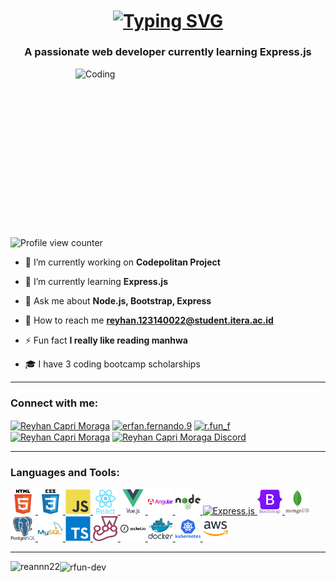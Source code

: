<h1 align="center">
  <a href="https://git.io/typing-svg" target="_blank">
    <img src="https://readme-typing-svg.demolab.com?font=Fira+Code&weight=222&size=60&duration=2222&pause=222&color=F7F7F7&background=FFFFFF00&vCenter=true&width=1222&height=100&lines=Hi+%F0%9F%91%8B%2C+I'm+Reyhan+Capri+Moraga;I'm+a+Full+Stack+Website+Developer;Building+with+React+JS+and+Express+JS" alt="Typing SVG" style="height: 60px; vertical-align: middle;">
  </a>
</h1>

<h3 align="center">A passionate web developer currently learning Express.js</h3>
<img align="right" alt="Coding" width="400" height="270" src="https://media1.tenor.com/m/UrnPTaqPEzkAAAAd/developer.gif">

<p align="left"> 
  <img src="https://komarev.com/ghpvc/?username=reannn22" alt="Profile view counter" />
</p>

- 🔭 I’m currently working on **Codepolitan Project**

- 🌱 I’m currently learning **Express.js**

- 💬 Ask me about **Node.js, Bootstrap, Express**

- 💇 How to reach me **reyhan.123140022@student.itera.ac.id**

- ⚡ Fun fact **I really like reading manhwa**

- 🎓 I have 3 coding bootcamp scholarships
<hr>
<h3 align="left">Connect with me:</h3>
<p align="left">
<a href="https://www.linkedin.com/in/reyhan-capri-moraga-422072295/" target="blank"><img align="center" src="https://raw.githubusercontent.com/rahuldkjain/github-profile-readme-generator/master/src/images/icons/Social/linked-in-alt.svg" alt="Reyhan Capri Moraga" height="30" width="40" /></a>
<a href="https://fb.com/erfan.fernando.9" target="blank"><img align="center" src="https://raw.githubusercontent.com/rahuldkjain/github-profile-readme-generator/master/src/images/icons/Social/facebook.svg" alt="erfan.fernando.9" height="30" width="40" /></a>
<a href="https://instagram.com/reannn22" target="blank"><img align="center" src="https://raw.githubusercontent.com/rahuldkjain/github-profile-readme-generator/master/src/images/icons/Social/instagram.svg" alt="r.fun_f" height="30" width="40" /></a>
<a href="https://www.youtube.com/c/ReyhanCapriMoraga" target="blank"><img align="center" src="https://raw.githubusercontent.com/rahuldkjain/github-profile-readme-generator/master/src/images/icons/Social/youtube.svg" alt="Reyhan Capri Moraga" height="30" width="40" /></a>
<a href="https://discord.gg/h8NKfMQX" target="blank"><img align="center" src="https://raw.githubusercontent.com/rahuldkjain/github-profile-readme-generator/master/src/images/icons/Social/discord.svg" alt="Reyhan Capri Moraga Discord" height="30" width="40" /></a>
</p>
<hr>
<h3 align="left">Languages and Tools:</h3>
<p align="left">
  <!-- HTML -->
  <a href="https://developer.mozilla.org/en-US/docs/Web/HTML" target="_blank" rel="noreferrer">
    <img src="https://raw.githubusercontent.com/devicons/devicon/master/icons/html5/html5-original-wordmark.svg" alt="HTML" width="40" height="40"/>
  </a>

  <!-- CSS -->
  <a href="https://developer.mozilla.org/en-US/docs/Web/CSS" target="_blank" rel="noreferrer">
    <img src="https://raw.githubusercontent.com/devicons/devicon/master/icons/css3/css3-original-wordmark.svg" alt="CSS" width="40" height="40"/>
  </a>

  <!-- JavaScript -->
  <a href="https://developer.mozilla.org/en-US/docs/Web/JavaScript" target="_blank" rel="noreferrer">
    <img src="https://raw.githubusercontent.com/devicons/devicon/master/icons/javascript/javascript-original.svg" alt="JavaScript" width="40" height="40"/>
  </a>

  <!-- React -->
  <a href="https://reactjs.org/" target="_blank" rel="noreferrer">
    <img src="https://raw.githubusercontent.com/devicons/devicon/master/icons/react/react-original-wordmark.svg" alt="React" width="40" height="40"/>
  </a>

  <!-- Vue.js -->
  <a href="https://vuejs.org/" target="_blank" rel="noreferrer">
    <img src="https://raw.githubusercontent.com/devicons/devicon/master/icons/vuejs/vuejs-original-wordmark.svg" alt="Vue.js" width="40" height="40"/>
  </a>

  <!-- Angular -->
  <a href="https://angular.io/" target="_blank" rel="noreferrer">
    <img src="https://raw.githubusercontent.com/devicons/devicon/master/icons/angular/angular-original-wordmark.svg" alt="Angular" width="40" height="40"/>
  </a>

  <!-- Node.js -->
  <a href="https://nodejs.org/en/" target="_blank" rel="noreferrer">
    <img src="https://raw.githubusercontent.com/devicons/devicon/master/icons/nodejs/nodejs-original-wordmark.svg" alt="Node.js" width="40" height="40"/>
  </a>

  <!-- Express.js -->
  <a href="https://expressjs.com/" target="_blank" rel="noreferrer">
    <img src="https://inclusioncloud.com/wp-content/uploads/2023/10/express-open-source.png" alt="Express.js" width="40" height="40"/>
  </a>

  <!-- Bootstrap -->
  <a href="https://getbootstrap.com/" target="_blank" rel="noreferrer">
    <img src="https://raw.githubusercontent.com/devicons/devicon/master/icons/bootstrap/bootstrap-original-wordmark.svg" alt="Bootstrap" width="40" height="40"/>
  </a>

  <!-- MongoDB -->
  <a href="https://www.mongodb.com/" target="_blank" rel="noreferrer">
    <img src="https://raw.githubusercontent.com/devicons/devicon/master/icons/mongodb/mongodb-original-wordmark.svg" alt="MongoDB" width="40" height="40"/>
  </a>

  <!-- PostgreSQL -->
  <a href="https://www.postgresql.org/" target="_blank" rel="noreferrer">
    <img src="https://raw.githubusercontent.com/devicons/devicon/master/icons/postgresql/postgresql-original-wordmark.svg" alt="PostgreSQL" width="40" height="40"/>
  </a>

  <!-- MySQL -->
  <a href="https://www.mysql.com/" target="_blank" rel="noreferrer">
    <img src="https://raw.githubusercontent.com/devicons/devicon/master/icons/mysql/mysql-original-wordmark.svg" alt="MySQL" width="40" height="40"/>
  </a>

  <!-- TypeScript -->
  <a href="https://www.typescriptlang.org/" target="_blank" rel="noreferrer">
    <img src="https://raw.githubusercontent.com/devicons/devicon/master/icons/typescript/typescript-original.svg" alt="TypeScript" width="40" height="40"/>
  </a>

  <!-- Jest -->
  <a href="https://jestjs.io/" target="_blank" rel="noreferrer">
    <img src="https://raw.githubusercontent.com/devicons/devicon/master/icons/jest/jest-plain.svg" alt="Jest" width="40" height="40"/>
  </a>

  <!-- Socket.io -->
  <a href="https://socket.io/" target="_blank" rel="noreferrer">
    <img src="https://raw.githubusercontent.com/devicons/devicon/master/icons/socketio/socketio-original-wordmark.svg" alt="Socket.io" width="40" height="40"/>
  </a>

  <!-- Docker -->
  <a href="https://www.docker.com/" target="_blank" rel="noreferrer">
    <img src="https://raw.githubusercontent.com/devicons/devicon/master/icons/docker/docker-original-wordmark.svg" alt="Docker" width="40" height="40"/>
  </a>

  <!-- Kubernetes -->
  <a href="https://kubernetes.io/" target="_blank" rel="noreferrer">
    <img src="https://raw.githubusercontent.com/devicons/devicon/master/icons/kubernetes/kubernetes-plain-wordmark.svg" alt="Kubernetes" width="40" height="40"/>
  </a>

  <!-- AWS -->
  <a href="https://aws.amazon.com/" target="_blank" rel="noreferrer">
    <img src="https://raw.githubusercontent.com/devicons/devicon/master/icons/amazonwebservices/amazonwebservices-original-wordmark.svg" alt="AWS" width="40" height="40"/>
  </a>
</p>
<hr>
<p><img align="left" src="https://github-readme-stats.vercel.app/api/top-langs?username=reannn22&show_icons=true&locale=en&layout=compact" alt="reannn22" height="176" /></p>

<p><img align="center" src="https://github-readme-streak-stats.herokuapp.com/?user=rfun-dev&" alt="rfun-dev" /></p>
